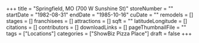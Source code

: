 +++
title = "Springfield, MO (700 W Sunshine St)"
storeNumber = ""
startDate = "1982-08-31"
endDate = "1985-10-16"
cuDate = ""
remodels = []
stages = []
franchisees = []
attractions = []
sqft = ""
latitudeLongitude = []
citations = []
contributors = []
downloadLinks = []
pageThumbnailFile = ""
tags = ["Locations"]
categories = ["ShowBiz Pizza Place"]
draft = false
+++
